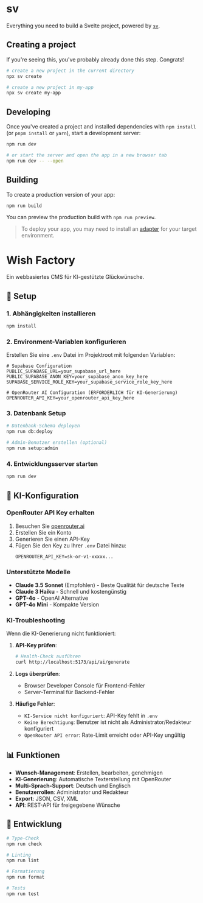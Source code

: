 # sv

Everything you need to build a Svelte project, powered by [`sv`](https://github.com/sveltejs/cli).

## Creating a project

If you're seeing this, you've probably already done this step. Congrats!

```bash
# create a new project in the current directory
npx sv create

# create a new project in my-app
npx sv create my-app
```

## Developing

Once you've created a project and installed dependencies with `npm install` (or `pnpm install` or `yarn`), start a development server:

```bash
npm run dev

# or start the server and open the app in a new browser tab
npm run dev -- --open
```

## Building

To create a production version of your app:

```bash
npm run build
```

You can preview the production build with `npm run preview`.

> To deploy your app, you may need to install an [adapter](https://svelte.dev/docs/kit/adapters) for your target environment.

# Wish Factory

Ein webbasiertes CMS für KI-gestützte Glückwünsche.

## 🚀 Setup

### 1. Abhängigkeiten installieren

```bash
npm install
```

### 2. Environment-Variablen konfigurieren

Erstellen Sie eine `.env` Datei im Projektroot mit folgenden Variablen:

```env
# Supabase Configuration
PUBLIC_SUPABASE_URL=your_supabase_url_here
PUBLIC_SUPABASE_ANON_KEY=your_supabase_anon_key_here
SUPABASE_SERVICE_ROLE_KEY=your_supabase_service_role_key_here

# OpenRouter AI Configuration (ERFORDERLICH für KI-Generierung)
OPENROUTER_API_KEY=your_openrouter_api_key_here
```

### 3. Datenbank Setup

```bash
# Datenbank-Schema deployen
npm run db:deploy

# Admin-Benutzer erstellen (optional)
npm run setup:admin
```

### 4. Entwicklungsserver starten

```bash
npm run dev
```

## 🤖 KI-Konfiguration

### OpenRouter API Key erhalten

1. Besuchen Sie [openrouter.ai](https://openrouter.ai)
2. Erstellen Sie ein Konto
3. Generieren Sie einen API-Key
4. Fügen Sie den Key zu Ihrer `.env` Datei hinzu:
   ```env
   OPENROUTER_API_KEY=sk-or-v1-xxxxx...
   ```

### Unterstützte Modelle

- **Claude 3.5 Sonnet** (Empfohlen) - Beste Qualität für deutsche Texte
- **Claude 3 Haiku** - Schnell und kostengünstig
- **GPT-4o** - OpenAI Alternative
- **GPT-4o Mini** - Kompakte Version

### KI-Troubleshooting

Wenn die KI-Generierung nicht funktioniert:

1. **API-Key prüfen**:

   ```bash
   # Health-Check ausführen
   curl http://localhost:5173/api/ai/generate
   ```

2. **Logs überprüfen**:
   - Browser Developer Console für Frontend-Fehler
   - Server-Terminal für Backend-Fehler

3. **Häufige Fehler**:
   - `KI-Service nicht konfiguriert`: API-Key fehlt in `.env`
   - `Keine Berechtigung`: Benutzer ist nicht als Administrator/Redakteur konfiguriert
   - `OpenRouter API error`: Rate-Limit erreicht oder API-Key ungültig

## 📊 Funktionen

- **Wunsch-Management**: Erstellen, bearbeiten, genehmigen
- **KI-Generierung**: Automatische Texterstellung mit OpenRouter
- **Multi-Sprach-Support**: Deutsch und Englisch
- **Benutzerrollen**: Administrator und Redakteur
- **Export**: JSON, CSV, XML
- **API**: REST-API für freigegebene Wünsche

## 🔧 Entwicklung

```bash
# Type-Check
npm run check

# Linting
npm run lint

# Formatierung
npm run format

# Tests
npm run test
```
